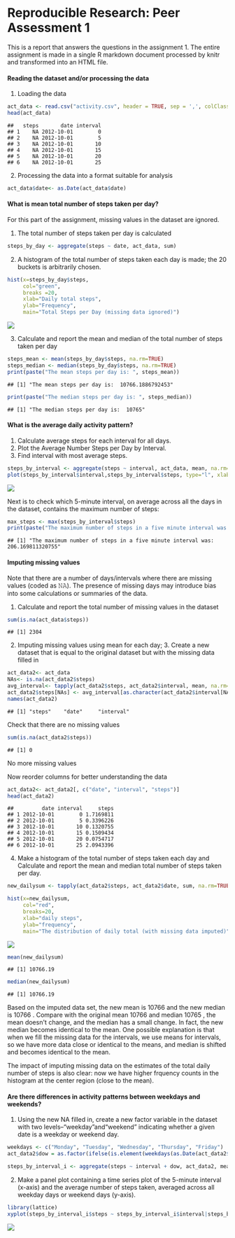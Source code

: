 # Reproducible Research: Peer Assessment 1


This is a report that answers the questions in the assignment 1. The entire assignment is made in a single R markdown document processed by knitr and transformed into an HTML file.

#### Reading  the dataset and/or processing the data

1. Loading the data


```r
act_data <- read.csv("activity.csv", header = TRUE, sep = ',', colClasses = c("numeric", "character","integer"), na.strings = "NA")
head(act_data)
```

```
##   steps       date interval
## 1    NA 2012-10-01        0
## 2    NA 2012-10-01        5
## 3    NA 2012-10-01       10
## 4    NA 2012-10-01       15
## 5    NA 2012-10-01       20
## 6    NA 2012-10-01       25
```

2. Processing the data into a format suitable for analysis


```r
act_data$date<- as.Date(act_data$date)
```

#### What is mean total number of steps taken per day?

For this part of the assignment, missing values in the dataset are ignored.

1. The total number of steps taken per day is calculated


```r
steps_by_day <- aggregate(steps ~ date, act_data, sum)
```

2. A histogram of the total number of steps taken each day is made; the 20 buckets is arbitrarily chosen.  


```r
hist(x=steps_by_day$steps,
     col="green",
     breaks =20,
     xlab="Daily total steps",
     ylab="Frequency",
     main="Total Steps per Day (missing data ignored)")
```

![](PA1_template_files/figure-html/unnamed-chunk-4-1.png)<!-- -->

3. Calculate and report the mean and median of the total number of steps taken per day


```r
steps_mean <- mean(steps_by_day$steps, na.rm=TRUE)
steps_median <- median(steps_by_day$steps, na.rm=TRUE)
print(paste("The mean steps per day is: ", steps_mean))
```

```
## [1] "The mean steps per day is:  10766.1886792453"
```

```r
print(paste("The median steps per day is: ", steps_median))
```

```
## [1] "The median steps per day is:  10765"
```

#### What is the average daily activity pattern?
1. Calculate average steps for each interval for all days.
2. Plot the Average Number Steps per Day by Interval.
3. Find interval with most average steps.


```r
steps_by_interval <- aggregate(steps ~ interval, act_data, mean, na.rm=TRUE)
plot(steps_by_interval$interval,steps_by_interval$steps, type="l", xlab="Interval", ylab="Number of Steps",main="Average Number of Steps per 5 Minute Interval")
```

![](PA1_template_files/figure-html/unnamed-chunk-6-1.png)<!-- -->

Next is to check which 5-minute interval, on average across all the days in the dataset, contains the maximum number of steps:


```r
max_steps <- max(steps_by_interval$steps)
print(paste("The maximum number of steps in a five minute interval was: ", max_steps))
```

```
## [1] "The maximum number of steps in a five minute interval was:  206.169811320755"
```

#### Imputing missing values
Note that there are a number of days/intervals where there are missing values (coded as 𝙽𝙰). The presence of missing days may introduce bias into some calculations or summaries of the data.

1. Calculate and report the total number of missing values in the dataset


```r
sum(is.na(act_data$steps))
```

```
## [1] 2304
```

2. Imputing missing values using mean for each day; 3. Create a new dataset that is equal to the original dataset but with the missing data filled in


```r
act_data2<- act_data
NAs<- is.na(act_data2$steps)
avg_interval<- tapply(act_data2$steps, act_data2$interval, mean, na.rm=TRUE, simplify = TRUE)
act_data2$steps[NAs] <- avg_interval[as.character(act_data2$interval[NAs])]
names(act_data2)
```

```
## [1] "steps"    "date"     "interval"
```
Check that there are no missing values 


```r
sum(is.na(act_data2$steps))
```

```
## [1] 0
```
No more missing values

Now reorder columns for better understanding the data

```r
act_data2<- act_data2[, c("date", "interval", "steps")]
head(act_data2)
```

```
##         date interval     steps
## 1 2012-10-01        0 1.7169811
## 2 2012-10-01        5 0.3396226
## 3 2012-10-01       10 0.1320755
## 4 2012-10-01       15 0.1509434
## 5 2012-10-01       20 0.0754717
## 6 2012-10-01       25 2.0943396
```

4. Make a histogram of the total number of steps taken each day and Calculate and report
the mean and median total number of steps taken per day. 


```r
new_dailysum <- tapply(act_data2$steps, act_data2$date, sum, na.rm=TRUE, simplify=T)

hist(x=new_dailysum,
     col="red",
     breaks=20,
     xlab="daily steps",
     ylab="frequency",
     main="The distribution of daily total (with missing data imputed)")
```

![](PA1_template_files/figure-html/unnamed-chunk-12-1.png)<!-- -->

```r
mean(new_dailysum)
```

```
## [1] 10766.19
```

```r
median(new_dailysum)
```

```
## [1] 10766.19
```

Based on the imputed data set, the new mean is 10766 and the new median is 10766 . Compare with the original mean 10766 and median 10765 , the mean doesn't change, and the median has a small change. In fact, the new median becomes identical to the mean. One possible explanation is that when we fill the missing data for the intervals, we use means for intervals, so we have more data close or identical to the means, and median is shifted and becomes identical to the mean.

The impact of imputing missing data on the estimates of the total daily number of steps is also clear: now we have higher frquency counts in the histogram at the center region (close to the mean).

#### Are there differences in activity patterns between weekdays and weekends?

1. Using the new NA filled in, create a new factor variable in the dataset with two levels–“weekday”and“weekend” indicating whether a given date is a weekday or weekend day.


```r
weekdays <- c("Monday", "Tuesday", "Wednesday", "Thursday", "Friday")
act_data2$dow = as.factor(ifelse(is.element(weekdays(as.Date(act_data2$date)),weekdays), "Weekday", "Weekend"))

steps_by_interval_i <- aggregate(steps ~ interval + dow, act_data2, mean)
```
2. Make a panel plot containing a time series plot of the 5-minute interval (x-axis) and the average number of steps taken, averaged across all weekday days or weekend days (y-axis). 

```r
library(lattice)
xyplot(steps_by_interval_i$steps ~ steps_by_interval_i$interval|steps_by_interval_i$dow, main="Average Steps per Day by Interval",xlab="Interval", ylab="Steps",layout=c(1,2), type="l")
```

![](PA1_template_files/figure-html/unnamed-chunk-14-1.png)<!-- -->
